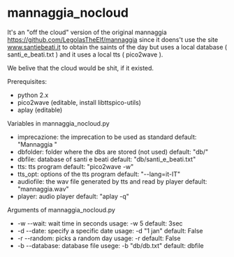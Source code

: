 # mannaggia_nocloud

It's an "off the cloud" version of the original mannaggia https://github.com/LegolasTheElf/mannaggia
since it doens't use the site www.santiebeati.it to obtain the saints of the day but uses a local database ( santi_e_beati.txt ) and it uses a local tts ( pico2wave ).

We belive that the cloud would be shit, if it existed.


Prerequisites:
- python 2.x 
- pico2wave (editable, install libttspico-utils)
- aplay (editable)

Variables in mannaggia_nocloud.py 
- imprecazione: the imprecation to be used as standard			default: "Mannaggia "
- dbfolder: folder where the dbs are stored (not used)			default: "db/"
- dbfile: database of santi e beati 					default: "db/santi_e_beati.txt"
- tts: tts program 							default: "pico2wave -w"
- tts_opt: options of the tts program					default: "--lang=it-IT"
- audiofile: the wav file generated by tts and read by player		default: "mannaggia.wav"     
- player: audio player							default: "aplay -q" 

Arguments of mannaggia_nocloud.py
- -w --wait: wait time in seconds		usage: -w 5		default: 3sec
- -d --date: specify a specific date		usage: -d "1 jan"	default: False
- -r --random: picks a random day		usage: -r		default: False
- -b --database: database file			usege: -b "db/db.txt"	default: dbfile
